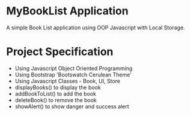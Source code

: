 # MyBookList Application

A simple Book List application using OOP Javascript with Local Storage.

# Project Specification

- Using Javascript Object Oriented Programming
- Using Bootstrap 'Bootswatch Cerulean Theme'
- Using Javascript Classes - Book, UI, Store
- displayBooks() to display the book
- addBookToList() to add the book
- deleteBook() to remove the book
- showAlert() to show danger and success alert
